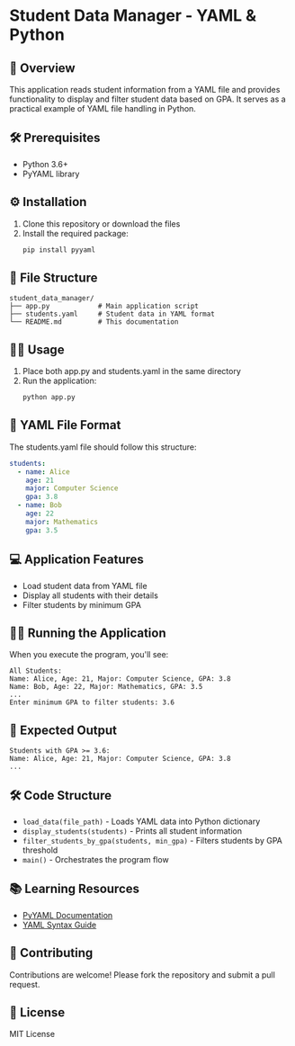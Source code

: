 # Student Data Manager - YAML & Python

## 📖 Overview
This application reads student information from a YAML file and provides functionality to display and filter student data based on GPA. It serves as a practical example of YAML file handling in Python.

## 🛠 Prerequisites
- Python 3.6+
- PyYAML library

## ⚙ Installation
1. Clone this repository or download the files
2. Install the required package:
   ```bash
   pip install pyyaml
   ```

## 📂 File Structure
```
student_data_manager/
├── app.py            # Main application script
├── students.yaml     # Student data in YAML format
└── README.md         # This documentation
```

## 👨‍💻 Usage
1. Place both app.py and students.yaml in the same directory
2. Run the application:
   ```bash
   python app.py
   ```

## 📝 YAML File Format
The students.yaml file should follow this structure:
```yaml
students:
  - name: Alice
    age: 21
    major: Computer Science
    gpa: 3.8
  - name: Bob
    age: 22
    major: Mathematics
    gpa: 3.5
```

## 💻 Application Features
- Load student data from YAML file
- Display all students with their details
- Filter students by minimum GPA

## 🏃‍♂️ Running the Application
When you execute the program, you'll see:
```
All Students:
Name: Alice, Age: 21, Major: Computer Science, GPA: 3.8
Name: Bob, Age: 22, Major: Mathematics, GPA: 3.5
...
Enter minimum GPA to filter students: 3.6
```

## 🚀 Expected Output
```
Students with GPA >= 3.6:
Name: Alice, Age: 21, Major: Computer Science, GPA: 3.8
...
```

## 🛠 Code Structure
- `load_data(file_path)` - Loads YAML data into Python dictionary
- `display_students(students)` - Prints all student information
- `filter_students_by_gpa(students, min_gpa)` - Filters students by GPA threshold
- `main()` - Orchestrates the program flow

## 📚 Learning Resources
- [PyYAML Documentation](https://pyyaml.org/wiki/PyYAMLDocumentation)
- [YAML Syntax Guide](https://yaml.org/spec/1.2.2/)

## 🤝 Contributing
Contributions are welcome! Please fork the repository and submit a pull request.

## 📄 License
MIT License
